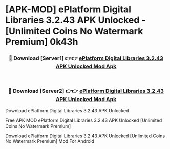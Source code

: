 # [APK-MOD] ePlatform Digital Libraries 3.2.43 APK Unlocked - [Unlimited Coins No Watermark Premium] 0k43h



<div align="center">
<h3>🔴 Download [Server1] 👉👉 <a href="https://momento.my/?title=ePlatform_Digital_Libraries_3.2.43_APK_Unlocked">ePlatform Digital Libraries 3.2.43 APK Unlocked Mod Apk</a></h3><br>

<h3>🔴 Download [Server2] 👉👉 <a href="https://momento.my/?title=ePlatform_Digital_Libraries_3.2.43_APK_Unlocked">ePlatform Digital Libraries 3.2.43 APK Unlocked Mod Apk</a></h3>
</div>



Download ePlatform Digital Libraries 3.2.43 APK Unlocked 

Free APK MOD ePlatform Digital Libraries 3.2.43 APK Unlocked [Unlimited Coins No Watermark Premium]

Download ePlatform Digital Libraries 3.2.43 APK Unlocked [Unlimited Coins No Watermark Premium] Mod For Android
